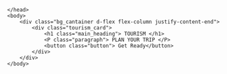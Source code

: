 <html>
    <head>
        <link rel="stylesheet" href="Demo.css">
        <link rel="stylesheet" href="https://stackpath.bootstrapcdn.com/bootstrap/5.0.0-alpha1/css/bootstrap.min.css" integrity="sha384-r4NyP46KrjDleawBgD5tp8Y7UzmLA05oM1iAEQ17CSuDqnUK2+k9luXQOfXJCJ4I" crossorigin="anonymous">
        <script src="https://stackpath.bootstrapcdn.com/bootstrap/5.0.0-alpha1/js/bootstrap.min.js" integrity="sha384-oesi62hOLfzrys4LxRF63OJCXdXDipiYWBnvTl9Y9/TRlw5xlKIEHpNyvvDShgf/" crossorigin="anonymous"></script>
        <script src="https://cdn.jsdelivr.net/npm/popper.js@1.16.0/dist/umd/popper.min.js" integrity="sha384-Q6E9RHvbIyZFJoft+2mJbHaEWldlvI9IOYy5n3zV9zzTtmI3UksdQRVvoxMfooAo" crossorigin="anonymous"></script>
          
    </head> 
    <body> 
        <div class="bg_cantainer d-flex flex-column justify-content-end">
            <div class="tourism_card">
                <h1 class="main_heading"> TOURISM </h1>
                <P class="paragraph"> PLAN YOUR TRIP </P>
                <button class="button"> Get Ready</button>
            </div>
        </div>
    </body>
</html>
